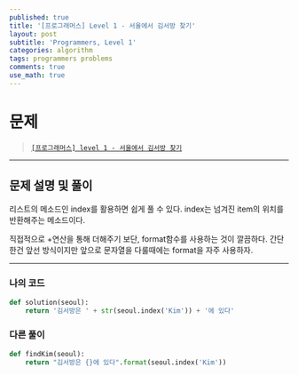 ```yaml
---
published: true
title: '[프로그래머스] Level 1 - 서울에서 김서방 찾기'
layout: post
subtitle: 'Programmers, Level 1'
categories: algorithm
tags: programmers problems
comments: true
use_math: true
---
```


# **문제**

> [`[프로그래머스] level 1 - 서울에서 김서방 찾기`](https://school.programmers.co.kr/learn/courses/30/lessons/12919)

---
## **문제 설명 및 풀이**

리스트의 메소드인 index를 활용하면 쉽게 풀 수 있다. index는 넘겨진 item의 위치를 반환해주는 메소드이다.

직접적으로 +연산을 통해 더해주기 보단, format함수를 사용하는 것이 깔끔하다. 간단한건 앞선 방식이지만 앞으로 문자열을 다룰때에는 format을 자주 사용하자.

---
### 나의 코드
```python
def solution(seoul):
    return '김서방은 ' + str(seoul.index('Kim')) + '에 있다'
```

### 다른 풀이
```python
def findKim(seoul):
    return "김서방은 {}에 있다".format(seoul.index('Kim'))
```
